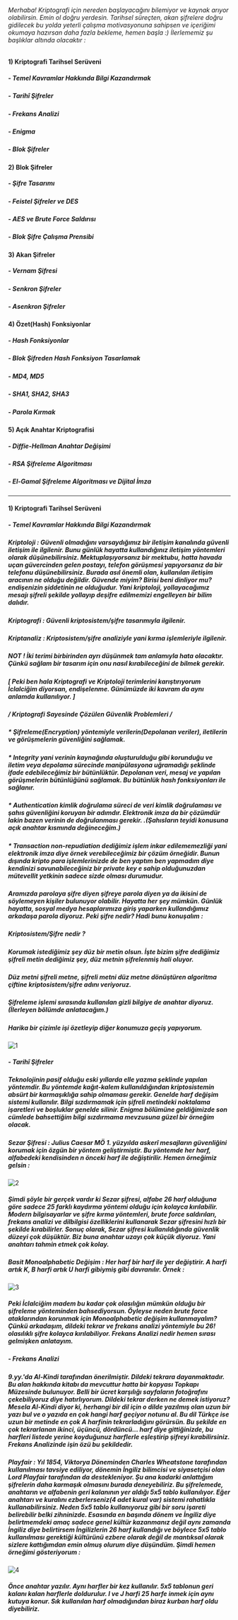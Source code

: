 ###### Merhaba! Kriptografi için nereden başlayacağını bilemiyor ve kaynak arıyor olabilirsin. Emin ol doğru yerdesin. Tarihsel süreçten, akan şifrelere doğru gidilecek bu yolda yeterli çalışma motivasyonuna sahipsen ve içeriğimi okumaya hazırsan daha fazla bekleme, hemen başla :) İlerlememiz şu başlıklar altında olacaktır :

#### 1) Kriptografi Tarihsel Serüveni
##### - Temel Kavramlar Hakkında Bilgi Kazandırmak
##### - Tarihî Şifreler 
##### - Frekans Analizi
##### - Enigma
##### - Blok Şifreler

#### 2) Blok Şifreler 
##### - Şifre Tasarımı
##### - Feistel Şifreler ve DES
##### - AES ve Brute Force Saldırısı
##### - Blok Şifre Çalışma Prensibi

#### 3) Akan Şifreler
##### - Vernam Şifresi
##### - Senkron Şifreler
##### - Asenkron Şifreler

#### 4) Özet(Hash) Fonksiyonlar
##### - Hash Fonksiyonlar
##### - Blok Şifreden Hash Fonksiyon Tasarlamak
##### - MD4, MD5
##### - SHA1, SHA2, SHA3
##### - Parola Kırmak

#### 5) Açık Anahtar Kriptografisi
##### - Diffie-Hellman Anahtar Değişimi
##### - RSA Şifreleme Algoritması
##### - El-Gamal Şifreleme Algoritması ve Dijital İmza 
______________________________________________________________________________________________________________________________________________________________________________________________________________________________
#### 1) Kriptografi Tarihsel Serüveni
##### - Temel Kavramlar Hakkında Bilgi Kazandırmak 
##### Kriptoloji : Güvenli olmadığını varsaydığımız bir iletişim kanalında güvenli iletişim ile ilgilenir. Bunu günlük hayatta kullandığınız iletişim yöntemleri olarak düşünebilirsiniz. Mektuplaşıyorsanız bir mektubu, hatta havada uçan güvercinden gelen postayı, telefon görüşmesi yapıyorsanız da bir telefonu düşünebilirsiniz. Burada asıl önemli olan, kullanılan iletişim aracının ne olduğu değildir. Güvende miyim? Birisi beni dinliyor mu? endişenizin şiddetinin ne olduğudur. Yani kriptoloji, yollayacağımız mesajı şifreli şekilde yollayıp deşifre edilmemizi engelleyen bir bilim dalıdır.
##### Kriptografi : Güvenli kriptosistem/şifre tasarımıyla ilgilenir.
##### Kriptanaliz : Kriptosistem/şifre analiziyle yani kırma işlemleriyle ilgilenir.
##### NOT ! İki terimi birbirinden ayrı düşünmek tam anlamıyla hata olacaktır. Çünkü sağlam bir tasarım için onu nasıl kırabileceğini de bilmek gerekir. 
##### [ Peki ben hala Kriptografi ve Kriptoloji terimlerini karıştırıyorum İclalciğim diyorsan, endişelenme. Günümüzde iki kavram da aynı anlamda kullanılıyor. ]

##### / Kriptografi Sayesinde Çözülen Güvenlik Problemleri /
##### * Şifreleme(Encryption) yöntemiyle verilerin(Depolanan veriler), iletilerin ve görüşmelerin güvenliğini sağlamak. 
##### * Integrity yani verinin kaynağında oluşturulduğu gibi korunduğu ve iletim veya depolama sürecinde manipülasyona uğramadığı şeklinde ifade edebileceğimiz bir bütünlüktür. Depolanan veri, mesaj ve yapılan görüşmelerin bütünlüğünü sağlamak. Bu bütünlük hash fonksiyonları ile sağlanır.
##### * Authentication kimlik doğrulama süreci de veri kimlik doğrulaması ve şahıs güvenliğini koruyan bir adımdır. Elektronik imza da bir çözümdür lakin bazen verinin de doğrulanması gerekir. .(Şahısların teyidi konusuna açık anahtar kısmında değineceğim.)
##### * Transaction non-repudiation dediğimiz işlem inkar edilememezliği yani elektronik imza diye örnek verebileceğimiz bir çözüm örneğidir. Bunun dışında kripto para işlemlerinizde de ben yaptım ben yapmadım diye kendinizi savunabileceğiniz bir private key e sahip olduğunuzdan mütevellit yetkinin sadece sizde olması durumudur.
##### Aramızda parolaya şifre diyen şifreye parola diyen ya da ikisini de söylemeyen kişiler bulunuyor olabilir. Hayatta her şey mümkün. Günlük hayatta, sosyal medya hesaplarımıza giriş yaparken kullandığımız arkadaşa parola diyoruz. Peki şifre nedir? Hadi bunu konuşalım :
##### Kriptosistem/Şifre nedir ?
##### Korumak istediğimiz şey düz bir metin olsun. İşte bizim şifre dediğimiz şifreli metin dediğimiz şey, düz metnin şifrelenmiş hali oluyor.
##### Düz metni şifreli metne, şifreli metni düz metne dönüştüren algoritma çiftine kriptosistem/şifre adını veriyoruz.
##### Şifreleme işlemi sırasında kullanılan gizli bilgiye de anahtar diyoruz. (İlerleyen bölümde anlatacağım.)
##### Harika bir çizimle işi özetleyip diğer konumuza geçiş yapıyorum.
![1](https://github.com/iclalsaritas/Kriptografi/assets/97543719/6f6c9da0-ee21-48b8-afa6-4d8adff2c068)

##### - Tarihî Şifreler
##### Teknolojinin pasif olduğu eski yıllarda elle yazma şeklinde yapılan yöntemdir. Bu yöntemde kağıt-kalem kullanıldığından kriptosistemin absürt bir karmaşıklığa sahip olmaması gerekir. Genelde harf değişim sistemi kullanılır. Bilgi sızdırmamak için şifreli metindeki noktalama işaretleri ve boşluklar genelde silinir. Enigma bölümüne geldiğimizde son cümlede bahsettiğim bilgi sızdırmama mevzusuna güzel bir örneğim olacak.
##### Sezar Şifresi : Julius Caesar MÖ 1. yüzyılda askerî mesajların güvenliğini korumak için özgün bir yöntem geliştirmiştir. Bu yöntemde her harf, alfabedeki kendisinden n önceki harf ile değiştirilir. Hemen örneğimiz gelsin :
![2](https://github.com/iclalsaritas/Kriptografi/assets/97543719/f99e9a0a-c511-488f-8b04-1777bd1943ab)
##### Şimdi şöyle bir gerçek vardır ki Sezar şifresi, alfabe 26 harf olduğuna göre sadece 25 farklı kaydırma yöntemi olduğu için kolayca kırılabilir. Modern bilgisayarlar ve şifre kırma yöntemleri, brute force saldırıları, frekans analizi ve dilbilgisi özelliklerini kullanarak Sezar şifresini hızlı bir şekilde kırabilirler. Sonuç olarak, Sezar şifresi kullanıldığında güvenlik düzeyi çok düşüktür. Biz buna anahtar uzayı çok küçük diyoruz. Yani anahtarı tahmin etmek çok kolay.
##### Basit Monoalphabetic Değişim : Her harf bir harf ile yer değiştirir. A harfi artık K, B harfi artık U harfi gibiymiş gibi davranılır. Örnek :
![3](https://github.com/iclalsaritas/Kriptografi/assets/97543719/1cb906b3-3cf9-4598-8aaa-405905c526a6)
##### Peki İclalciğim madem bu kadar çok olasılığın mümkün olduğu bir şifreleme yönteminden bahsediyorsun. Öyleyse neden brute force ataklarından korunmak için Monoalphabetic değişim kullanmayalım? Çünkü arkadaşım, dildeki tekrar ve frekans analizi yöntemiyle bu 26! olasılıklı şifre kolayca kırılabiliyor. Frekans Analizi nedir hemen sırası gelmişken anlatayım.

##### - Frekans Analizi 
##### 9.yy.'da  Al-Kindi tarafından önerilmiştir. Dildeki tekrara dayanmaktadır. Bu alan hakkında kitabı da mevcuttur hatta bir kopyası Topkapı Müzesinde bulunuyor. Belli bir ücret karşılığı sayfaların fotoğrafını çekebiliyoruz diye hatırlıyorum. Dildeki tekrar derken ne demek istiyoruz? Mesela Al-Kindi diyor ki, herhangi bir dil için o dilde yazılmış olan uzun bir yazı bul ve o yazıda en çok hangi harf geçiyor notunu al. Bu dil Türkçe ise uzun bir metinde en çok A harfinin tekrarladığını görürsün. Bu şekilde en çok tekrarlanan ikinci, üçüncü, dördüncü... harf diye gittiğinizde, bu harfleri listede yerine koyduğunuz harflerle eşleştirip şifreyi kırabilirsiniz. Frekans Analizinde işin özü bu şekildedir.

##### Playfair : Yıl 1854, Viktorya Döneminden Charles Wheatstone tarafından kullanılması tavsiye ediliyor, dönemin İngiliz bilimcisi ve siyasetçisi olan Lord Playfair tarafından da destekleniyor. Şu ana kadarki anlattığım şifrelerin daha karmaşık olmasını burada deneyebiliriz. Bu şifrelemede, anahtarın ve alfabenin geri kalanının yer aldığı 5x5 tablo kullanılıyor. Eğer anahtarı ve kuralını ezberlerseniz(4 adet kural var) sistemi rahatlıkla kullanabilirsiniz. Neden 5x5 tablo kullanıyoruz gibi bir soru işareti belirebilir belki zihninizde. Esasında en başında dönem ve İngiliz diye belirtmemdeki amaç sadece genel kültür kazanmanız değil aynı zamanda İngiliz diye belirtirsem İngilizlerin 26 harf kullandığı ve böylece 5x5 tablo kullanılması gerektiği kültürünü ezbere olarak değil de mantıksal olarak sizlere kattığımdan emin olmuş olurum diye düşündüm. Şimdi hemen örneğimi gösteriyorum : 
![4](https://github.com/iclalsaritas/Kriptografi/assets/97543719/1e61b8a5-c9ed-4be7-ad58-dbdcaf3fec3c)

##### Önce anahtar yazılır. Aynı harfler bir kez kullanılır. 5x5 tablonun geri kalanı kalan harflerle doldurulur. I ve J harfi 25 harfe inmek için aynı kutuya konur. Sık kullanılan harf olmadığından biraz kurban harf oldu diyebiliriz. 


